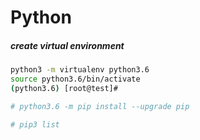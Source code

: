 # Python

##### create virtual environment
```sh 
python3 -m virtualenv python3.6
source python3.6/bin/activate
(python3.6) [root@test]#

# python3.6 -m pip install --upgrade pip

# pip3 list
